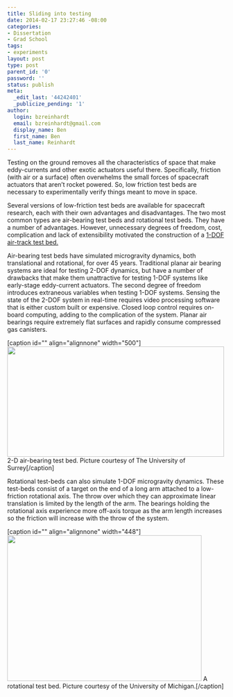 ```yaml
---
title: Sliding into testing
date: 2014-02-17 23:27:46 -08:00
categories:
- Dissertation
- Grad School
tags:
- experiments
layout: post
type: post
parent_id: '0'
password: ''
status: publish
meta:
  _edit_last: '44242401'
  _publicize_pending: '1'
author:
  login: bzreinhardt
  email: bzreinhardt@gmail.com
  display_name: Ben
  first_name: Ben
  last_name: Reinhardt
---
```


<p>Testing on the ground removes all the characteristics of space that make eddy-currents and other exotic actuators useful there. Specifically, friction (with air or a surface) often overwhelms the small forces of spacecraft actuators that aren’t rocket powered. So, low friction test beds are necessary to experimentally verify things meant to move in space.</p>
<p>Several versions of low-friction test beds are available for spacecraft research, each with their own advantages and disadvantages. The two most common types are air-bearing test beds and rotational test beds. They have a number of advantages. However, unnecessary degrees of freedom, cost, complication and lack of extensibility motivated the construction of a <a href="http://www.spacecraftresearch.com/blog/?p=119" target="_blank">1-DOF air-track test bed.</a></p>
<p>Air-bearing test beds have simulated microgravity dynamics, both translational and rotational, for over 45 years. Traditional planar air bearing systems are ideal for testing 2-DOF dynamics, but have a number of drawbacks that make them unattractive for testing 1-DOF systems like early-stage eddy-current actuators. The second degree of freedom introduces extraneous variables when testing 1-DOF systems. Sensing the state of the 2-DOF system in real-time requires video processing software that is either custom built or expensive. Closed loop control requires on-board computing, adding to the complication of the system. Planar air bearings require extremely flat surfaces and rapidly consume compressed gas canisters.</p>
<p>[caption id="" align="alignnone" width="500"]<a href="http://www.surrey.ac.uk/ssc/images/111561_frictionless_motion_testbed_large.jpg"><img alt="" src="{{ site.baseurl }}/assets/111561_frictionless_motion_testbed_large.jpg" width="500" height="254" /></a> 2-D air-bearing test bed. Picture courtesy of The University of Surrey[/caption]</p>
<p>Rotational test-beds can also simulate 1-DOF microgravity dynamics. These test-beds consist of a target on the end of a long arm attached to a low-friction rotational axis. The throw over which they can approximate linear translation is limited by the length of the arm. The bearings holding the rotational axis experience more off-axis torque as the arm length increases so the friction will increase with the throw of the system.</p>
<p>[caption id="" align="alignnone" width="448"]<a href="http://www.umich.edu/~adcl/pic/Triax1.JPG"><img class=" " alt="" src="{{ site.baseurl }}/assets/Triax1.JPG" width="448" height="336" /></a> A rotational test bed. Picture courtesy of the University of Michigan.[/caption]</p>
